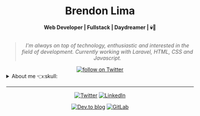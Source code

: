 

    
<h1 align="center"> Brendon Lima </h1>

    
<div align="center">
<b>Web Developer | Fullstack | Daydreamer | 💀👻</b>
<br>
<br>

<blockquote>
    <p><i>
        I'm always on top of technology, enthusiastic and interested in the field of development. Currently working with Laravel, HTML, CSS and Javascript.
    </i></p>
</blockquote>
</div>

<div align="center">
    <a href="https://twitter.com/intent/follow?screen_name=sensacioshow">
        <img src="https://img.shields.io/twitter/follow/sensacioshow?style=social&logo=twitter"
        alt="follow on Twitter">
    </a>
<!--     <a href="https://www.instagram.com/brndlsv">
    <img alt="Twitch Status" src="https://img.shields.io/instagram/status/vcwild?style=social">
    </a> -->
</div>

<details closed>
<summary>About me 👈:skull:	</summary>

---


<div align="right" style="margin:auto">
     <a href="https://github.com/brendondev">
        <img height="180em" src="https://github-readme-stats.vercel.app/api/top-langs/?username=brendondev&hide=html,jupyter%20notebook&langs_count=6&hide_border=true&layout=compact&show_icons=true&line_height=27&langs_count=10&theme=transparent&title_color=4a86d1&custom_title=My%20favorite%20languages"
       alt="Most used languages" align="right">
    </a>
</div>


Hey!! I'm Brendon [**@brendondev**](https://twitter.com/vcwild) 💀👻

I'm pretty much a lifelong learner. I like the idea of **Learning in Public** where I can share my thoughts and knowledge with others through live coding, blogs, discussions, threads and open source contributions.

I have experience with Web Development, Database, Back-end web programming development. My main knowledge in technologies are **Html**, **CSS**, **PHP**, **Laravel**, **Javascript**, **PHPMyadmin**.

<div align="right" style="margin:auto">
    <a href="https://wakatime.com/@brendondev">
        <img width="300em" src="https://github-readme-stats.vercel.app/api/wakatime?username=brendondev&theme=transparent&hide_border=true&hide=markdown,html&hide_title=true&line_height=50&langs_count=4&layout=default" alt="Wakatime stats" align="right" />
    </a>
</div>
</details>

---

<div align="center">

[![Twitter](https://img.shields.io/badge/Twitter-%231DA1F2.svg?style=for-the-badge&logo=Twitter&logoColor=white)](https://twitter.com/sensacioshow)
[![LinkedIn](https://img.shields.io/badge/linkedin-%230077B5.svg?style=for-the-badge&logo=linkedin&logoColor=white)](https://www.linkedin.com/in/brendon-lima-87754520b/)
<!-- [![Twitch](https://img.shields.io/badge/Twitch-%239146FF.svg?style=for-the-badge&logo=Twitch&logoColor=white)](https://www.twitch.tv/vcwild) -->
<!-- [![Polywork](https://img.shields.io/badge/Polywork-543DE0?style=for-the-badge&logo=polywork&logoColor=black)](https://www.polywork.com/vcwild) -->
[![Dev.to blog](https://img.shields.io/badge/dev.to-0A0A0A?style=for-the-badge&logo=dev.to&logoColor=white)](https://dev.to/brendondev)
[![GitLab](https://img.shields.io/badge/gitlab-%23181717.svg?style=for-the-badge&logo=gitlab&logoColor=white)](https://gitlab.com/brendonlima)

</div>
